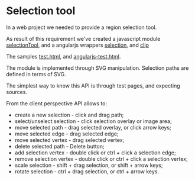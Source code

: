 Selection tool
===========

In a web project we needed to provide a region selection tool.

As result of this requirement we've created a javascript module [selectionTool](https://github.com/nesterovsky-bros/selection/blob/master/js/selection/selectionTool.js), and a angularjs wrappers [selection](https://github.com/nesterovsky-bros/selection/blob/master/js/selection/selection.js), and [clip](https://github.com/nesterovsky-bros/selection/blob/master/js/selection/clip.js)

The samples [test.html](https://rawgit.com/nesterovsky-bros/selection/master/test.html), and [angularjs-test.html](https://rawgit.com/nesterovsky-bros/selection/master/angularjs-test.html).

The module is implemented through SVG manipulation. Selection paths are defined in terms of SVG.

The simplest way to know this API is through test pages, and expecting sources.

From the client perspective API allows to:

 - create a new selection - click and drag path;
 - select/unselect selection - click selection overlay or image area;
 - move selected path - drag selected overlay, or click arrow keys;
 - move selected edge - drag selected edge;
 - move selected vertex - drag selected vertex;
 - delete selected path - Delete button;
 - add selection vertex - double click or ctrl + click a selection edge;
 - remove selection vertex - double click or ctrl + click a selection vertex;
 - scale selection - shift + drag selection, or shift + arrow keys;
 - rotate selection - ctrl + drag selection, or ctrl + arrow keys.


